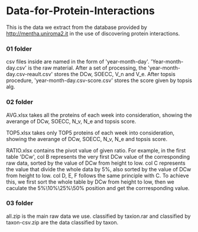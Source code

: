 # Data-for-Protein-Interactions
This is the data we extract from the database provided by http://mentha.uniroma2.it in the use of discovering protein interactions.
### 01 folder
csv files inside are named in the form of 'year-month-day'. 'Year-month-day.csv' is the raw material. After a set of processing, the 'year-month-day.csv-reault.csv' stores the DCw, SOECC, V_n and V_e. After topsis procedure, 'year-month-day.csv-score.csv' stores the score given by topsis alg.
### 02 folder
AVG.xlsx takes all the proteins of each week into consideration, showing the averange of DCw, SOECC, N_v, N_e and topsis score.

TOP5.xlsx takes only TOP5 proteins of each week into consideration, showing the averange of DCw, SOECC, N_v, N_e and topsis score.

RATIO.xlsx contains the pivot value of given ratio. For example, in the first table 'DCw', col B represents the very first DCw value of the corresponding raw data, sorted by the value of DCw from height to low. col C represents the value that divide the whole data by 5%, also sorted by the value of DCw from height to low. col D, E, F follows the same principle with C. To achieve this, we first sort the whole table by DCw from height to low, then we caculate the 5%\10%\25%\50% position and get the corrresponding value.
### 03 folder
all.zip is the main raw data we use. classified by taxion.rar and classified by taxon-csv.zip are the data classified by taxon.
